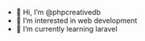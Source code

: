 - 👋 Hi, I’m @phpcreativedb
- 👀 I’m interested in web development
- 🌱 I’m currently learning laravel
